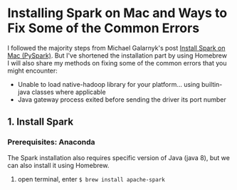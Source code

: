 # Installing Spark on Mac and Ways to Fix Some of the Common Errors
I followed the majority steps from Michael Galarnyk's post [Install Spark on Mac (PySpark)](https://medium.com/@GalarnykMichael/install-spark-on-mac-pyspark-453f395f240b). But I've shortened the installation part by using Homebrew <br>
I will also share my methods on fixing some of the common errors that you might encounter:
- Unable to load native-hadoop library for your platform… using builtin-java classes where applicable
- Java gateway process exited before sending the driver its port number

## 1. Install Spark
### Prerequisites: Anaconda
The Spark installation also requires specific version of Java (java 8), but we can also install it using Homebrew.
1) open terminal, enter `$ brew install apache-spark`
